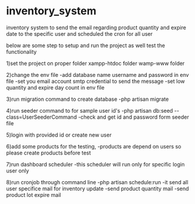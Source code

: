 # inventory_system
inventory system to send the email regarding product quantity and expire date to the specific user and scheduled the cron for all user

below are some step to setup and run the project as well test the functionality

1)set the project on proper folder
xampp-htdoc folder
wamp-www folder

2)change the env file
-add database name username and password in env file
-set you email account smtp credential to send the message
-set low quantity and expire day count in env file

3)run migration command to create database
-php artisan migrate

4)run seeder command to for sample user id's
-php artisan db:seed --class=UserSeederCommand
-check and get id and password form seeder file

5)login with provided  id or create new user

6)add some products for the testing,
-products are depend on users so please create products before test

7)run dashboard scheduler
-this scheduler will run only for specific login user only

8)run cronjob through command line
-php artisan schedule:run
-it send all user specifice mail for inventory update
-send product quantity mail
-send product lot expire mail


